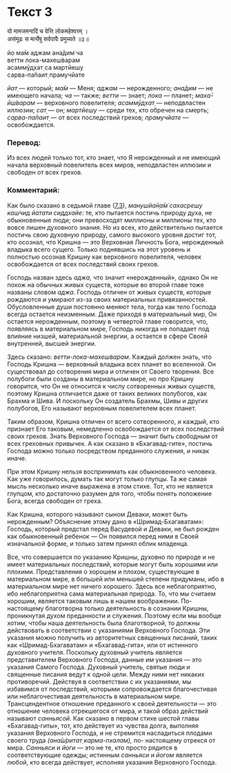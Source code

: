 # Текст 3

यो मामजमनादिं च वेत्ति लोकमहेश्वरम् ।  
असंमूढः स मर्त्येषु सर्वपापैः प्रमुच्यते ॥३॥

йо ма̄м аджам ана̄дим̇ ча  
ветти лока-махеш́варам  
асаммӯд̣хат̣ са мартйешу  
сарва-па̄паит̣ прамучйате

_йат̣_ — который; _ма̄м_ — Меня; _аджам_ — нерожденного; _ана̄дим_ — не имеющего начала; _ча_ — также; _ветти_ — знает; _лока_ — планет; _маха̄-ӣш́варам_ — верховного повелителя; _асаммӯд̣хат̣_ — неподвластен иллюзии; _сат̣_ — он; _мартйешу_ — среди тех, кто обречен на смерть; _сарва-па̄паит̣_ — от всех последствий грехов; _прамучйате_ — освобождается.

### Перевод:

Из всех людей только тот, кто знает, что Я нерожденный и не имеющий начала верховный повелитель всех миров, неподвластен иллюзии и свободен от всех грехов.

### Комментарий:

Как было сказано в седьмой главе ([7.3](../7/3.md)), _манушйа̄н̣а̄м̇ сахасрешу каш́чид йатати сиддхайе:_ те, кто пытается постичь природу духа, не обыкновенные люди; они превосходят миллионы и миллионы тех, кто вовсе лишен духовного знания. Но из всех, кто действительно пытается постичь свою духовную природу, самого высокого уровня достиг тот, кто осознал, что Кришна — это Верховная Личность Бога, нерожденный владыка всего сущего. Только поднявшись на этот уровень и полностью осознав Кришну как верховного повелителя, человек освобождается от всех последствий своих грехов.

Господь назван здесь _аджа,_ что значит «нерожденный», однако Он не похож на обычных живых существ, которые во второй главе тоже названы словом _аджа_. Господь отличен от живых существ, которые рождаются и умирают из-за своих материальных привязанностей. Обусловленные души постоянно меняют тела, тогда как тело Господа всегда остается неизменным. Даже приходя в материальный мир, Он остается нерожденным, поэтому в четвертой главе говорится, что, появляясь в материальном мире, Господь никогда не попадает под влияние низшей, материальной энергии, а остается в сфере Своей внутренней, высшей энергии.

Здесь сказано: _ветти-лока-махеш́варам_. Каждый должен знать, что Господь Кришна — верховный владыка всех планет во вселенной. Он существовал до сотворения мира и отличен от Своего творения. Все полубоги были созданы в материальном мире, но про Кришну говорится, что Он не относится к числу сотворенных живых существ, поэтому Кришна отличается даже от таких великих полубогов, как Брахма и Шива. И поскольку Он создатель Брахмы, Шивы и других полубогов, Его называют верховным повелителем всех планет.

Таким образом, Кришна отличен от всего сотворенного, и каждый, кто признает Его таковым, немедленно освобождается от всех последствий своих грехов. Знать Верховного Господа — значит быть свободным от всех греховных привычек. А как сказано в «Бхагавад-гите», постичь Господа можно только посредством преданного служения, и никак иначе.

При этом Кришну нельзя воспринимать как обыкновенного человека. Как уже говорилось, думать так могут только глупцы. Та же самая мысль несколько иначе выражена в этом стихе. Тот, кто не является глупцом, кто достаточно разумен для того, чтобы понять положение Бога, всегда свободен от греха.

Как Кришна, которого называют сыном Деваки, может быть нерожденным? Объяснение этому дано в «Шримад-Бхагаватам»: Господь, который предстал перед Васудевой и Деваки, не был рожден как обыкновенный ребенок — Он появился перед ними в Своей изначальной форме, и только затем принял облик младенца.

Все, что совершается по указанию Кришны, духовно по природе и не имеет материальных последствий, которые могут быть хорошими или плохими. Представления о хорошем и плохом, существующие в материальном мире, в большей или меньшей степени придуманы, ибо в материальном мире нет ничего хорошего. Здесь все неблагоприятно, ибо неблагоприятна сама материальная природа. То, что мы считаем хорошим, является таковым лишь в нашем воображении. По-настоящему благотворна только деятельность в сознании Кришны, проникнутая духом преданности и служения. Поэтому если мы вообще хотим, чтобы наша деятельность была благотворной, то должны действовать в соответствии с указаниями Верховного Господа. Эти указания можно получить из авторитетных священных писаний, таких как «Шримад-Бхагаватам» и «Бхагавад-гита», или от истинного духовного учителя. Поскольку духовный учитель является представителем Верховного Господа, данные им указания — это указания Самого Господа. Духовный учитель, святые люди и священные писания ведут к одной цели. Между ними нет никаких противоречий. Действуя в соответствии с их указаниями, мы избавимся от последствий, которыми сопровождается благочестивая или неблагочестивая деятельность в материальном мире. Трансцендентное отношение преданного к своей деятельности — это отношение человека отрекшегося от мира, и такой образ действий называют _санньясой_. Как сказано в первом стихе шестой главы «Бхагавад-гиты», тот, кто действует из чувства долга, выполняя указания Верховного Господа, и не стремится насладиться плодами своего труда _(ана̄ш́ритат̣ карма-пхалам),_ по- настоящему отрекся от мира. _Санньяси_ и _йоги_ — это не те, кто просто рядится в соответствующие одежды; истинным _санньяси_ и _йогом_ является любой, кто всегда действует, исполняя указания Верховного Господа.